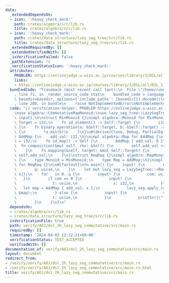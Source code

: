 ```yaml
---
data:
  _extendedDependsOn:
  - icon: ':heavy_check_mark:'
    path: crates/algebra/src/lib.rs
    title: crates/algebra/src/lib.rs
  - icon: ':heavy_check_mark:'
    path: crates/data_structure/lazy_seg_tree/src/lib.rs
    title: crates/data_structure/lazy_seg_tree/src/lib.rs
  _extendedRequiredBy: []
  _extendedVerifiedWith: []
  _isVerificationFailed: false
  _pathExtension: rs
  _verificationStatusIcon: ':heavy_check_mark:'
  attributes:
    PROBLEM: https://onlinejudge.u-aizu.ac.jp/courses/library/3/DSL/all/DSL_2_H
    links:
    - https://onlinejudge.u-aizu.ac.jp/courses/library/3/DSL/all/DSL_2_H
  bundledCode: "Traceback (most recent call last):\n  File \"/home/runner/.local/lib/python3.10/site-packages/onlinejudge_verify/documentation/build.py\"\
    , line 71, in _render_source_code_stat\n    bundled_code = language.bundle(stat.path,\
    \ basedir=basedir, options={'include_paths': [basedir]}).decode()\n  File \"/home/runner/.local/lib/python3.10/site-packages/onlinejudge_verify/languages/rust.py\"\
    , line 288, in bundle\n    raise NotImplementedError\nNotImplementedError\n"
  code: "// verification-helper: PROBLEM https://onlinejudge.u-aizu.ac.jp/courses/library/3/DSL/all/DSL_2_H\n\
    \nuse algebra::CommutativeMapMonoid;\nuse lazy_seg_tree::LazySegTree;\nuse proconio::{fastout,\
    \ input};\n\nstruct MinMonoid {}\nimpl algebra::Monoid for MinMonoid {\n    type\
    \ Target = i32;\n    fn id_element() -> Self::Target {\n        i32::MAX\n   \
    \ }\n    fn binary_operation(a: &Self::Target, b: &Self::Target) -> Self::Target\
    \ {\n        *a.min(b)\n    }\n}\n#[derive(Clone, Debug, PartialEq, Eq)]\nstruct\
    \ AddMap {\n    add_val: i32,\n}\nimpl algebra::Map for AddMap {\n    type Target\
    \ = i32;\n    fn id_map() -> Self {\n        AddMap { add_val: 0 }\n    }\n  \
    \  fn composition(&mut self, rhs: &Self) {\n        self.add_val += rhs.add_val;\n\
    \    }\n    fn mapping(&self, target: &mut Self::Target) {\n        *target +=\
    \ self.add_val;\n    }\n}\nstruct RmqRaq {}\nimpl algebra::MapMonoid for RmqRaq\
    \ {\n    type Monoid = MinMonoid;\n    type Map = AddMap;\n}\nimpl CommutativeMapMonoid\
    \ for RmqRaq {}\n\n#[fastout]\nfn main() {\n    input! {\n        n: usize,\n\
    \        q: usize,\n    }\n    let mut lazy_seg = LazySegTree::<RmqRaq>::from(vec![0;\
    \ n]);\n    for _ in 0..q {\n        input! {\n            com: usize,\n     \
    \   }\n        if com == 0 {\n            input! {\n                s: usize,\n\
    \                t: usize,\n                x: i32,\n            }\n         \
    \   let map = AddMap { add_val: x };\n            lazy_seg.apply_range_commutative(s..=t,\
    \ &map);\n        } else {\n            input! {\n                s: usize,\n\
    \                t: usize,\n            }\n            println!(\"{}\", lazy_seg.prod(s..=t));\n\
    \        }\n    }\n}\n"
  dependsOn:
  - crates/algebra/src/lib.rs
  - crates/data_structure/lazy_seg_tree/src/lib.rs
  isVerificationFile: true
  path: verify/AOJ/dsl_2h_lazy_seg_commutative/src/main.rs
  requiredBy: []
  timestamp: '2024-04-02 12:32:21+09:00'
  verificationStatus: TEST_ACCEPTED
  verifiedWith: []
documentation_of: verify/AOJ/dsl_2h_lazy_seg_commutative/src/main.rs
layout: document
redirect_from:
- /verify/verify/AOJ/dsl_2h_lazy_seg_commutative/src/main.rs
- /verify/verify/AOJ/dsl_2h_lazy_seg_commutative/src/main.rs.html
title: verify/AOJ/dsl_2h_lazy_seg_commutative/src/main.rs
---
```

